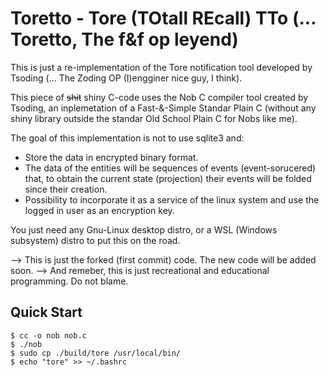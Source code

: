 # Toretto - Tore (TOtall REcall) TTo (... Toretto, The f&f op leyend)

This is just a re-implementation of the Tore notification tool developed by Tsoding (... The Zoding OP (I)engginer nice guy, I think).

This piece of ~~shit~~ shiny C-code uses the Nob C compiler tool created by Tsoding, an inplemetation of a Fast-&-Simple Standar Plain C (without any shiny library outside the standar Old School Plain C for Nobs like me).

The goal of this implementation is not to use sqlite3 and: 
  - Store the data in encrypted binary format.
  - The data of the entities will be sequences of events (event-sorucered) that, to obtain the current state (projection) their events will be folded since their creation.
  - Possibility to incorporate it as a service of the linux system and use the logged in user as an encryption key.

You just need any Gnu-Linux desktop distro, or a WSL (Windows subsystem) distro to put this on the road.  

--> This is just the forked (first commit) code. The new code will be added soon. 
--> And remeber, this is just recreational and educational programming. Do not blame.


## Quick Start

```console
$ cc -o nob nob.c
$ ./nob
$ sudo cp ./build/tore /usr/local/bin/
$ echo "tore" >> ~/.bashrc
```
